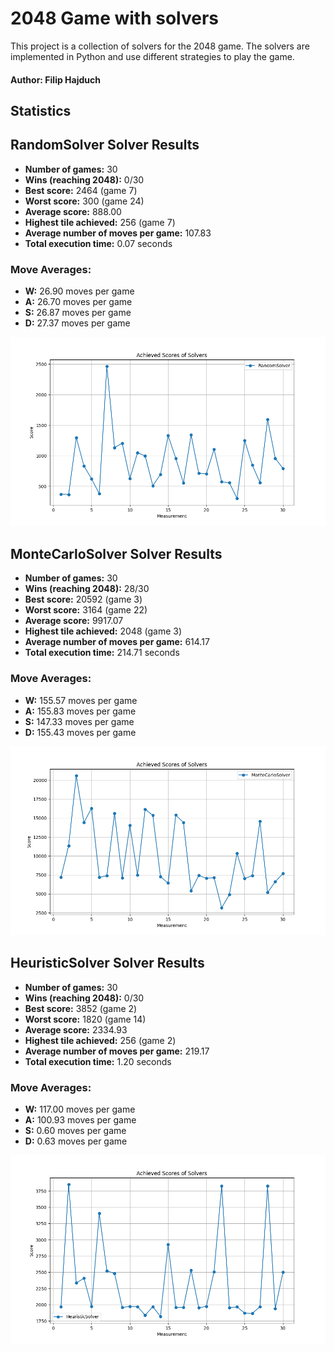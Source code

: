 # 2048 Game with solvers
This project is a collection of solvers for the 2048 game. The solvers are implemented in Python and use different strategies to play the game.
#### Author: Filip Hajduch

## Statistics
## RandomSolver Solver Results
- **Number of games:** 30
- **Wins (reaching 2048):** 0/30
- **Best score:** 2464 (game 7)
- **Worst score:** 300 (game 24)
- **Average score:** 888.00
- **Highest tile achieved:** 256 (game 7)
- **Average number of moves per game:** 107.83
- **Total execution time:** 0.07 seconds

### Move Averages:
- **W:** 26.90 moves per game
- **A:** 26.70 moves per game
- **S:** 26.87 moves per game
- **D:** 27.37 moves per game

![RandomSolver Results](random_solver_results.png)

## MonteCarloSolver Solver Results
- **Number of games:** 30
- **Wins (reaching 2048):** 28/30
- **Best score:** 20592 (game 3)
- **Worst score:** 3164 (game 22)
- **Average score:** 9917.07
- **Highest tile achieved:** 2048 (game 3)
- **Average number of moves per game:** 614.17
- **Total execution time:** 214.71 seconds

### Move Averages:
- **W:** 155.57 moves per game
- **A:** 155.83 moves per game
- **S:** 147.33 moves per game
- **D:** 155.43 moves per game

![MonteCarloSolver Results](montecarlo_solver_results.png)


## HeuristicSolver Solver Results
- **Number of games:** 30
- **Wins (reaching 2048):** 0/30
- **Best score:** 3852 (game 2)
- **Worst score:** 1820 (game 14)
- **Average score:** 2334.93
- **Highest tile achieved:** 256 (game 2)
- **Average number of moves per game:** 219.17
- **Total execution time:** 1.20 seconds

### Move Averages:
- **W:** 117.00 moves per game
- **A:** 100.93 moves per game
- **S:** 0.60 moves per game
- **D:** 0.63 moves per game

![HeuristicSolver Results](heuristic_solver_results.png)

